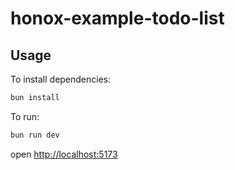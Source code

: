 # honox-example-todo-list

## Usage

To install dependencies:

```sh
bun install
```

To run:

```sh
bun run dev
```

open [http://localhost:5173](http://localhost:5173)
